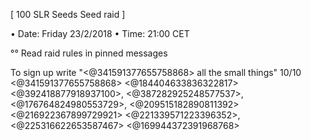 [ 100 SLR Seeds Seed raid ]

• Date: Friday 23/2/2018
• Time: 21:00 CET

 °° Read raid rules in pinned messages

To sign up write  "<@341591377655758868> all the small things"
10/10 <@341591377655758868>  <@184404633836322817> <@392418877918937100>, <@387282925248577537>, <@176764824980553729>, <@209515182890811392> <@216922367899729921> <@221339571223396352>, <@225316622653587467> <@169944372391968768>
